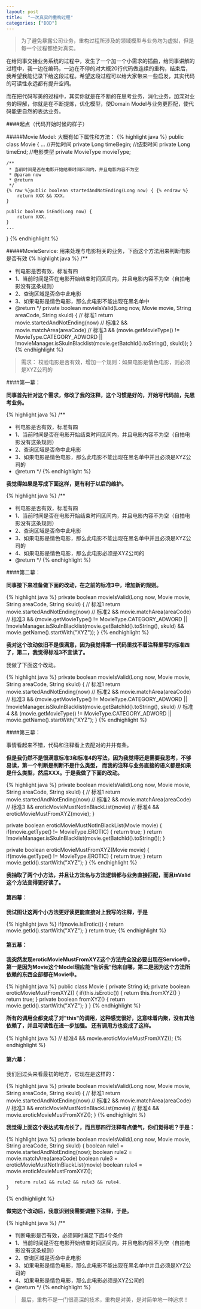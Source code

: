 ```yaml
---
layout: post
title:  "一次真实的重构过程"
categories: ["DDD"]
---
```


> 为了避免暴露公司业务，重构过程所涉及的领域模型与业务均为虚拟，但是每一个过程都绝对真实。

在给同事交接业务系统的过程中，发生了一个加一个小需求的插曲，给同事讲解的过程中，我一边在编码，一边在不停的对大概20行代码做连续的重构，结束后，我希望我能记录下给这段过程。希望这段过程可以给大家带来一些启发，其实代码的可读性永远都有提升空间。

而在把代码写美的过程中，其实你就是在不断的在思考业务，消化业务，加深对业务的理解，你就是在不断提炼，优化模型，使Domain Model与业务更匹配，使代码能更自然的表达业务。


####起点（代码开始时候的样子）

#####Movie Model: 大概有如下属性和方法：
{% highlight java %}
public class Movie {
	...
	//开始时间
	private Long timeBegin;
	//结束时间
	private Long timeEnd;
	//电影类型
	private MovieType movieType;

	/**
	 * 当前时间是否在电影开始结束时间区间内，并且电影内容不为空
	 * @param now
	 * @return
	 */
	{% raw %}public boolean startedAndNotEnding(Long now) { {% endraw %}
		return XXX && XXX.
	}

	public boolean isEnd(Long now) {
		return XXX.
	}
	...
}
{% endhighlight %}

#####MovieService: 用来处理与电影相关的业务，下面这个方法用来判断电影是否有效
{% highlight java %}
/**
 * 判电影是否有效，标准有四
 * 1、当前时间是否在电影开始结束时间区间内，并且电影内容不为空（自拍电影没有这条规则）
 * 2、查询区域是否命中此电影
 * 3、如果电影是情色电影，那么此电影不能出现在黑名单中
 * @return
 */
private boolean movieIsValid(Long now, Movie movie, String areaCode, String skuId) {
	// 标准1
	return movie.startedAndNotEnding(now)
		// 标准2
		&& movie.matchArea(areaCode)
		// 标准3
		&& (movie.getMovieType() != MovieType.CATEGORY_ADWORD
				|| !movieManager.isSkuInBlacklist(movie.getBatchId().toString(), skuId));
}
{% endhighlight %}


> 需求：
> 校验电影是否有效，增加一个规则：如果电影是情色电影，则必须是XYZ公司的


####第一幕：

**同事首先针对这个需求，修改了我的注释，这个习惯是好的，开始写代码前，先思考业务。**

{% highlight java %}
/**
 * 判电影是否有效，标准有四
 * 1、当前时间是否在电影开始结束时间区间内，并且电影内容不为空（自拍电影没有这条规则）
 * 2、查询区域是否命中此电影
 * 3、如果电影是情色电影，那么此电影不能出现在黑名单中并且必须是XYZ公司的
 * @return
 */
{% endhighlight %}

**我觉得如果是写成下面这样，更有利于以后的维护。**

{% highlight java %}
/**
 * 判电影是否有效，标准有四
 * 1、当前时间是否在电影开始结束时间区间内，并且电影内容不为空（自拍电影没有这条规则）
 * 2、查询区域是否命中此电影
 * 3、如果电影是情色电影，那么此电影不能出现在黑名单中并且必须是XYZ公司的
 * 4、如果电影是情色电影，那么此电影必须是XYZ公司的
 * @return
 */
{% endhighlight %}


####第二幕：

**同事接下来准备做下面的改动，在之前的标准3中，增加新的规则。**

{% highlight java %}
  private boolean movieIsValid(Long now, Movie movie, String areaCode, String skuId) {
        // 标准1
        return movie.startedAndNotEnding(now)
                // 标准2
                && movie.matchArea(areaCode)
                // 标准3
                && (movie.getMovieType() != MovieType.CATEGORY_ADWORD
                || !movieManager.isSkuInBlacklist(movie.getBatchId().toString(), skuId)
                && movie.getName().startWith("XYZ"));
    }
{% endhighlight %}

**我对这个改动依旧不是很满意，因为我觉得第一代码里找不着注释里写的标准四了，第二，我觉得标准3不宜读了。**

我做了下面这个改动。

{% highlight java %}
  private boolean movieIsValid(Long now, Movie movie, String areaCode, String skuId) {
        // 标准1
        return movie.startedAndNotEnding(now)
                // 标准2
                && movie.matchArea(areaCode)
                // 标准3
                && (movie.getMovieType() != MovieType.CATEGORY_ADWORD
                || !movieManager.isSkuInBlacklist(movie.getBatchId().toString(), skuId)
                // 标准4
                && (movie.getMovieType() != MovieType.CATEGORY_ADWORD
                   || movie.getName().startWith("XYZ");
    }
{% endhighlight %}

####第三幕：

事情看起来不错，代码和注释看上去配对的井井有条。

**但是我仍然不是很满意标准3和标准4的写法，因为我觉得还是需要我思考，不够易读，第一个判断是判断不是什么类型，**
**而我的注释与业务直接的语义都是如果是什么类型，然后XXX。于是我做了下面的改动。**

{% highlight java %}
private boolean movieIsValid(Long now, Movie movie, String areaCode, String skuId) {
	// 标准1
	return movie.startedAndNotEnding(now)
		// 标准2
		&& movie.matchArea(areaCode)
		// 标准3
		&& eroticMovieMustNotInBlackList(movie)
	        // 标准4
		&& eroticMovieMustFromXYZ(movie);
}

private boolean eroticMovieMustNotInBlackList(Movie movie) {
	if(movie.getType() != MovieType.EROTIC) {
		return true;
	}
	return !movieManager.isSkuInBlacklist(movie.getBatchId().toString());
}

private boolean eroticMovieMustFromXYZ(Movie movie) {
     if(movie.getType() != MovieType.EROTIC) {
        return true;
     }
     return movie.getId().startWith("XYZ");
}
{% endhighlight %}

**我抽取了两个小方法，并且让方法名与方法逻辑都与业务直接匹配，而且isValid这个方法变得更好读了。**

#### 第四幕：

**我试图让这两个小方法更好读更能直接对上我写的注释，于是**

{% highlight java %}
if(movie.isErotic()) {
     return movie.getId().startWith("XYZ");
}
return true;
{% endhighlight %}

#### 第五幕：

**我突然发现eroticMovieMustFromXYZ这个方法完全没必要出现在Service中，第一是因为Movie这个Model理应能“告诉我”他来自哪，第二是因为这个方法所依赖的东西全部都在Movie中。**

{% highlight java %}
public class Movie {
     private String id;
     private boolean eroticMovieMustFromXYZ() {
        if(this.isErotic()) {
          return this.fromXYZ()
        }
        return true;
     }
     private boolean fromXYZ() {
          return movie.getId().startWith("XYZ"); 
     }
}
{% endhighlight %}

**所有的调用全都变成了对"this"的调用，这种感觉很好，这意味着内聚，没有其他依赖了，并且可读性在进一步加强。
还有调用方也变成了这样。**

{% highlight java %}
 // 标准4
&& movie.eroticMovieMustFromXYZ();
{% endhighlight %}

#### 第六幕：

我们回过头来看最初的地方，它现在是这样的：

{% highlight java %}
  private boolean movieIsValid(Long now, Movie movie, String areaCode, String skuId) {
        // 标准1
        return movie.startedAndNotEnding(now)
                // 标准2
                && movie.matchArea(areaCode)
                // 标准3
                && eroticMovieMustNotInBlackList(movie)
               // 标准4
                && movie.eroticMovieMustFromXYZ();
    }
{% endhighlight %}

**我觉得上面这个表达式有点长了，而且那四行注释有点傻气，你们觉得呢？于是：**

{% highlight java %}
  private boolean movieIsValid(Long now, Movie movie, String areaCode, String skuId) {
       boolean rule1 = movie.startedAndNotEnding(now);
       boolean rule2 = movie.matchArea(areaCode)
       boolean rule3 = eroticMovieMustNotInBlackList(movie)
       boolean rule4 = movie.eroticMovieMustFromXYZ();

       return rule1 && rule2 && rule3 && rule4.
    }
{% endhighlight %}

**做完这个改动后，我意识到我需要调整下注释，于是。**

{% highlight java %}
/**
 * 判断电影是否有效，必须同时满足下面4个条件
 * 1、当前时间是否在电影开始结束时间区间内，并且电影内容不为空（自拍电影没有这条规则）
 * 2、查询区域是否命中此电影
 * 3、如果电影是情色电影，那么此电影不能出现在黑名单中并且必须是XYZ公司的
 * 4、如果电影是情色电影，那么此电影必须是XYZ公司的
 * @return
 */
{% endhighlight %}


> 最后，重构不是一门很高深的技术，重构是对美，是对简单地一种追求！
